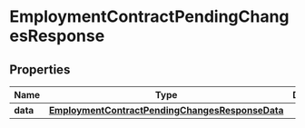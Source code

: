 

# EmploymentContractPendingChangesResponse


## Properties

| Name | Type | Description | Notes |
|------------ | ------------- | ------------- | -------------|
|**data** | [**EmploymentContractPendingChangesResponseData**](EmploymentContractPendingChangesResponseData.md) |  |  |



